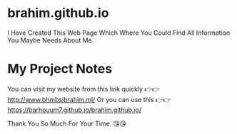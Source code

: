 # brahim.github.io
I Have Created This Web Page Which Where You Could Find All Information You Maybe Needs About Me.
# My Project Notes
You can visit my website from this link quickly 👉👉
http://www.bhmbsibrahim.ml/
Or you can use this 👉👉  https://barhouum7.github.io/brahim.github.io/

Thank You So Much For Your Time. 😘😘

